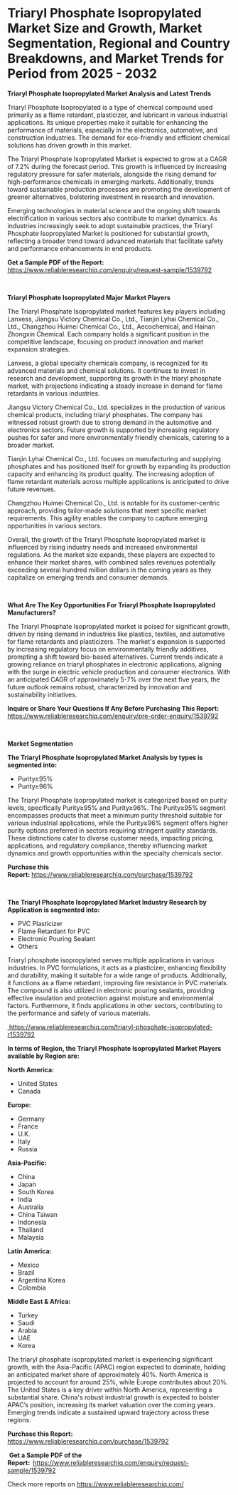 <p><h1>Triaryl Phosphate Isopropylated Market Size and Growth, Market Segmentation, Regional and Country Breakdowns, and Market Trends for Period from 2025 -  2032</h1></p><p><strong>Triaryl Phosphate Isopropylated Market Analysis and Latest Trends</strong></p>
<p><p>Triaryl Phosphate Isopropylated is a type of chemical compound used primarily as a flame retardant, plasticizer, and lubricant in various industrial applications. Its unique properties make it suitable for enhancing the performance of materials, especially in the electronics, automotive, and construction industries. The demand for eco-friendly and efficient chemical solutions has driven growth in this market.</p><p>The Triaryl Phosphate Isopropylated Market is expected to grow at a CAGR of 7.2% during the forecast period. This growth is influenced by increasing regulatory pressure for safer materials, alongside the rising demand for high-performance chemicals in emerging markets. Additionally, trends toward sustainable production processes are promoting the development of greener alternatives, bolstering investment in research and innovation. </p><p>Emerging technologies in material science and the ongoing shift towards electrification in various sectors also contribute to market dynamics. As industries increasingly seek to adopt sustainable practices, the Triaryl Phosphate Isopropylated Market is positioned for substantial growth, reflecting a broader trend toward advanced materials that facilitate safety and performance enhancements in end products.</p></p>
<p><strong>Get a Sample PDF of the Report:&nbsp;</strong> <a href="https://www.reliableresearchiq.com/enquiry/request-sample/1539792?utm_campaign=2783&utm_medium=2&utm_source=Github&utm_content=ia&utm_term=01042025&utm_id=triaryl-phosphate-isopropylated">https://www.reliableresearchiq.com/enquiry/request-sample/1539792</a></p>
<p>&nbsp;</p>
<p><strong>Triaryl Phosphate Isopropylated Major Market Players</strong></p>
<p><p>The Triaryl Phosphate Isopropylated market features key players including Lanxess, Jiangsu Victory Chemical Co., Ltd., Tianjin Lyhai Chemical Co., Ltd., Changzhou Huimei Chemical Co., Ltd., Aecochemical, and Hainan Zhongxin Chemical. Each company holds a significant position in the competitive landscape, focusing on product innovation and market expansion strategies.</p><p>Lanxess, a global specialty chemicals company, is recognized for its advanced materials and chemical solutions. It continues to invest in research and development, supporting its growth in the triaryl phosphate market, with projections indicating a steady increase in demand for flame retardants in various industries.</p><p>Jiangsu Victory Chemical Co., Ltd. specializes in the production of various chemical products, including triaryl phosphates. The company has witnessed robust growth due to strong demand in the automotive and electronics sectors. Future growth is supported by increasing regulatory pushes for safer and more environmentally friendly chemicals, catering to a broader market.</p><p>Tianjin Lyhai Chemical Co., Ltd. focuses on manufacturing and supplying phosphates and has positioned itself for growth by expanding its production capacity and enhancing its product quality. The increasing adoption of flame retardant materials across multiple applications is anticipated to drive future revenues.</p><p>Changzhou Huimei Chemical Co., Ltd. is notable for its customer-centric approach, providing tailor-made solutions that meet specific market requirements. This agility enables the company to capture emerging opportunities in various sectors.</p><p>Overall, the growth of the Triaryl Phosphate Isopropylated market is influenced by rising industry needs and increased environmental regulations. As the market size expands, these players are expected to enhance their market shares, with combined sales revenues potentially exceeding several hundred million dollars in the coming years as they capitalize on emerging trends and consumer demands.</p></p>
<p>&nbsp;</p>
<p><strong>What Are The Key Opportunities For Triaryl Phosphate Isopropylated Manufacturers?</strong></p>
<p><p>The Triaryl Phosphate Isopropylated market is poised for significant growth, driven by rising demand in industries like plastics, textiles, and automotive for flame retardants and plasticizers. The market's expansion is supported by increasing regulatory focus on environmentally friendly additives, prompting a shift toward bio-based alternatives. Current trends indicate a growing reliance on triaryl phosphates in electronic applications, aligning with the surge in electric vehicle production and consumer electronics. With an anticipated CAGR of approximately 5-7% over the next five years, the future outlook remains robust, characterized by innovation and sustainability initiatives.</p></p>
<p><strong>Inquire or Share Your Questions If Any Before Purchasing This Report:</strong> <a href="https://www.reliableresearchiq.com/enquiry/pre-order-enquiry/1539792?utm_campaign=2783&utm_medium=2&utm_source=Github&utm_content=ia&utm_term=01042025&utm_id=triaryl-phosphate-isopropylated">https://www.reliableresearchiq.com/enquiry/pre-order-enquiry/1539792</a></p>
<p>&nbsp;</p>
<p><strong>Market Segmentation</strong></p>
<p><strong>The Triaryl Phosphate Isopropylated Market Analysis by types is segmented into:</strong></p>
<p><ul><li>Purity≥95%</li><li>Purity≥96%</li></ul></p>
<p><p>The Triaryl Phosphate Isopropylated market is categorized based on purity levels, specifically Purity≥95% and Purity≥96%. The Purity≥95% segment encompasses products that meet a minimum purity threshold suitable for various industrial applications, while the Purity≥96% segment offers higher purity options preferred in sectors requiring stringent quality standards. These distinctions cater to diverse customer needs, impacting pricing, applications, and regulatory compliance, thereby influencing market dynamics and growth opportunities within the specialty chemicals sector.</p></p>
<p><strong>Purchase this Report:&nbsp;</strong><a href="https://www.reliableresearchiq.com/purchase/1539792?utm_campaign=2783&utm_medium=2&utm_source=Github&utm_content=ia&utm_term=01042025&utm_id=triaryl-phosphate-isopropylated">https://www.reliableresearchiq.com/purchase/1539792</a></p>
<p>&nbsp;</p>
<p><strong>The Triaryl Phosphate Isopropylated Market Industry Research by Application is segmented into:</strong></p>
<p><ul><li>PVC Plasticizer</li><li>Flame Retardant for PVC</li><li>Electronic Pouring Sealant</li><li>Others</li></ul></p>
<p><p>Triaryl phosphate isopropylated serves multiple applications in various industries. In PVC formulations, it acts as a plasticizer, enhancing flexibility and durability, making it suitable for a wide range of products. Additionally, it functions as a flame retardant, improving fire resistance in PVC materials. The compound is also utilized in electronic pouring sealants, providing effective insulation and protection against moisture and environmental factors. Furthermore, it finds applications in other sectors, contributing to the performance and safety of various materials.</p></p>
<p><a href="https://www.reliableresearchiq.com/triaryl-phosphate-isopropylated-r1539792?utm_campaign=2783&utm_medium=2&utm_source=Github&utm_content=ia&utm_term=01042025&utm_id=triaryl-phosphate-isopropylated">&nbsp;https://www.reliableresearchiq.com/triaryl-phosphate-isopropylated-r1539792</a></p>
<p><strong>In terms of Region, the Triaryl Phosphate Isopropylated Market Players available by Region are:</strong></p>
<p>
    <p> <strong> North America: </strong>
        <ul>
            <li>United States</li>
            <li>Canada</li>
        </ul>
        </p> 
    <p> <strong> Europe: </strong>
        <ul>
            <li>Germany</li>
            <li>France</li>
            <li>U.K.</li>
            <li>Italy</li>
            <li>Russia</li>
        </ul>
        </p> 
    <p> <strong> Asia-Pacific: </strong>
        <ul>
            <li>China</li>
            <li>Japan</li>
            <li>South Korea</li>
            <li>India</li>
            <li>Australia</li>
            <li>China Taiwan</li>
            <li>Indonesia</li>
            <li>Thailand</li>
            <li>Malaysia</li>
        </ul>
        </p> 
    <p> <strong> Latin America: </strong>
        <ul>
            <li>Mexico</li>
            <li>Brazil</li>
            <li>Argentina Korea</li>
            <li>Colombia</li>
        </ul>
        </p> 
    <p> <strong> Middle East & Africa: </strong>
        <ul>
            <li>Turkey</li>
            <li>Saudi</li>
            <li>Arabia</li>
            <li>UAE</li>
            <li>Korea</li>
        </ul>
    </p>
    </p>
<p><p>The triaryl phosphate isopropylated market is experiencing significant growth, with the Asia-Pacific (APAC) region expected to dominate, holding an anticipated market share of approximately 40%. North America is projected to account for around 25%, while Europe contributes about 20%. The United States is a key driver within North America, representing a substantial share. China's robust industrial growth is expected to bolster APAC’s position, increasing its market valuation over the coming years. Emerging trends indicate a sustained upward trajectory across these regions.</p></p>
<p><strong>Purchase this Report: </strong><a href="https://www.reliableresearchiq.com/purchase/1539792?utm_campaign=2783&utm_medium=2&utm_source=Github&utm_content=ia&utm_term=01042025&utm_id=triaryl-phosphate-isopropylated">https://www.reliableresearchiq.com/purchase/1539792</a></p>
<p>&nbsp;<strong>Get a Sample PDF of the Report:&nbsp;&nbsp;</strong><a href="https://www.reliableresearchiq.com/enquiry/request-sample/1539792?utm_campaign=2783&utm_medium=2&utm_source=Github&utm_content=ia&utm_term=01042025&utm_id=triaryl-phosphate-isopropylated">https://www.reliableresearchiq.com/enquiry/request-sample/1539792</a></p>
<p><strong></strong></p>
<p>Check more reports on <a href="https://www.reliableresearchiq.com/?utm_campaign=2783&utm_medium=2&utm_source=Github&utm_content=ia&utm_term=01042025&utm_id=triaryl-phosphate-isopropylated">https://www.reliableresearchiq.com/</a></p>